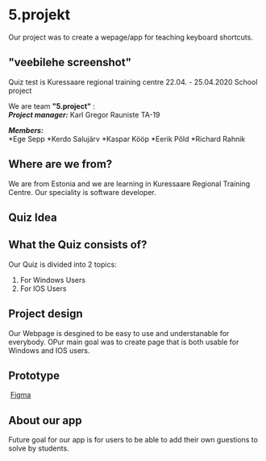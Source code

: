# 5.projekt
Our project was to create a wepage/app for teaching keyboard shortcuts.

## "veebilehe screenshot"


Quiz test is Kuressaare regional training centre
22.04. - 25.04.2020 School project

We are team **"5.project"** :  
**_Project manager:_**    Karl Gregor Rauniste TA-19  

**_Members:_**   
            *Ege Sepp 
            *Kerdo Salujärv
            *Kaspar Kööp
            *Eerik Põld
            *Richard Rahnik
            
          

## Where are we from?
We are from Estonia and we are learning in Kuressaare Regional Training Centre. Our speciality is software developer.
​

## Quiz Idea
## What the Quiz consists of?
Our Quiz is divided into 2 topics:
1. For Windows Users
2. For IOS Users

## Project design

Our Webpage is desgined to be easy to use and understanable for everybody. OPur main goal was to create page that is both usable for Windows and IOS users. 

## Prototype
​
[Figma](https://www.figma.com/file/OtzODygPmmE6ONShZ4FXiI/Untitled?node-id=0%3A1)
​
## About our app

Future goal for our app is for users to be able to add their own guestions to solve by students.


